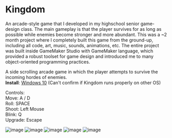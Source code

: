 # Kingdom
An arcade-style game that I developed in my highschool senior game-design class. The main gameplay is that the player survives for as long as possible while enemies become stronger and more abundant. This was a ~2 month project where I completely built this game from the ground-up, including all code, art, music, sounds, animations, etc. The entire project was built inside GameMaker Studio with GameMaker language, which provided a robust toolset for game design and introduced me to many object-oriented programming practices.

A side scrolling arcade game in which the player attempts to survive the incoming hordes of enemies.<br>
<b>Install</b>: [Windows 10](https://drive.google.com/drive/folders/1hyC3Yei92fugtJgrl-SnNablw6UshiIm?usp=sharing) (Can't confirm if Kingdom runs properly on other OS)

Controls: <br>
Move: A / D <br>
Roll: SPACE <br>
Shoot: Left Mouse <br>
Blink: Q <br>
Upgrade: Escape <br>

![image](https://github.com/jbounds101/jbounds101/assets/70382763/2da3b8d2-dfa3-4ef9-a0a6-4edfc61545d5)
![image](https://user-images.githubusercontent.com/70382763/120469765-cbed1d80-c370-11eb-8345-a36e0cac27e3.png)
![image](https://user-images.githubusercontent.com/70382763/120467732-74e64900-c36e-11eb-8d26-0c44e3dedd00.png)
![image](https://user-images.githubusercontent.com/70382763/120469815-d9a2a300-c370-11eb-805b-5b7d2d059050.png)
![image](https://user-images.githubusercontent.com/70382763/120470232-5170cd80-c371-11eb-9bdb-cdd93d0eff73.png)

